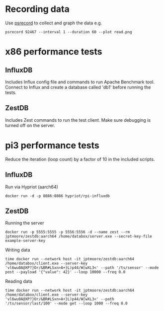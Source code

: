 # Recording data

Use [psrecord](https://github.com/astrofrog/psrecord) to collect and graph the data e.g.

```psrecord 92467 --interval 1 --duration 60 --plot read.png``` 

# x86 performance tests


## InfluxDB

Includes Influx config file and commands to run Apache Benchmark tool. Connect to Influx and create a database called 'db1' before running the tests.

## ZestDB

Includes Zest commands to run the test client. Make sure debugging is turned off on the server.


# pi3 performance tests

Reduce the iteration (loop count) by a factor of 10 in the included scripts.

## InfluxDB

Run via Hypriot (aarch64)

```docker run -d -p 8086:8086 hypriot/rpi-influxdb```

## ZestDB

Running the server

```docker run -p 5555:5555 -p 5556:5556 -d --name zest --rm jptmoore/zestdb:aarch64 /home/databox/server.exe --secret-key-file example-server-key```

Writing data

```time docker run --network host -it jptmoore/zestdb:aarch64 /home/databox/client.exe --server-key 'vl6wu0A@XP?}Or/&BR#LSxn>A+}L)p44/W[wXL3<' --path '/ts/sensor' --mode post --payload '{"value": 42}' --loop 10000 --freq 0.0```

Reading data

```time docker run --network host -it jptmoore/zestdb:aarch64 /home/databox/client.exe --server-key 'vl6wu0A@XP?}Or/&BR#LSxn>A+}L)p44/W[wXL3<' --path '/ts/sensor/last/100' --mode get --loop 1000 --freq 0.0```